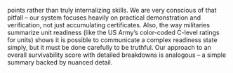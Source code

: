 points rather than truly internalizing skills. We are very conscious of that pitfall – our system focuses heavily on practical demonstration and verification, not just accumulating certificates. Also, the way militaries summarize unit readiness (like the US Army’s color-coded C-level ratings for units) shows it is possible to communicate a complex readiness state simply, but it must be done carefully to be truthful. Our approach to an overall survivability score with detailed breakdowns is analogous – a simple summary backed by nuanced detail.
